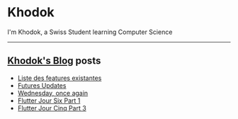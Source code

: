 # Khodok

I'm Khodok, a Swiss Student learning Computer Science

---

## [Khodok's Blog] posts

<!-- BLOG-POST-LIST:START -->
- [Liste des features existantes](https://blog.khodok.xyz/post/liste-des-features-existantes/)
- [Futures Updates](https://blog.khodok.xyz/post/futures-updates/)
- [Wednesday, once again](https://blog.khodok.xyz/post/wednesday-once-again/)
- [Flutter Jour Six Part 1](https://blog.khodok.xyz/post/flutter-jour-six-part-1/)
- [Flutter Jour Cinq Part 3](https://blog.khodok.xyz/post/flutter-jour-cinq-part-3/)
<!-- BLOG-POST-LIST:END -->

[khodok's blog]: https://khoding.github.io/Khodirect/khoBlog "Khodok's Blog"

